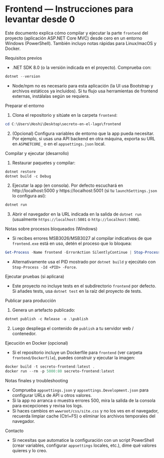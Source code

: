 # Frontend — Instrucciones para levantar desde 0

Este documento explica cómo compilar y ejecutar la parte `frontend` del proyecto (aplicación ASP.NET Core MVC) desde cero en un entorno Windows (PowerShell). También incluyo notas rápidas para Linux/macOS y Docker.

Requisitos previos
- .NET SDK 8.0 (o la versión indicada en el proyecto). Comprueba con:

```powershell
dotnet --version
```

- Node/npm no es necesario para esta aplicación (la UI usa Bootstrap y archivos estáticos ya incluidos). Si tu flujo usa herramientas de frontend externas, instálalas según se requiera.

Preparar el entorno
1. Clona el repositorio y sitúate en la carpeta `frontend`:

```powershell
cd C:\Users\Hoshi\Desktop\secreto-en-el-lago\frontend
```

2. (Opcional) Configura variables de entorno que la app pueda necesitar. Por ejemplo, si usas una API backend en otra máquina, exporta su URL en `ASPNETCORE_` o en el `appsettings.json` local.

Compilar y ejecutar (desarrollo)
1. Restaurar paquetes y compilar:

```powershell
dotnet restore
dotnet build -c Debug
```

2. Ejecutar la app (en consola). Por defecto escuchará en http://localhost:5000 y https://localhost:5001 (si tu `launchSettings.json` lo configura así):

```powershell
dotnet run 
```

3. Abrir el navegador en la URL indicada en la salida de `dotnet run` (usualmente `https://localhost:5001` o `http://localhost:5000`).

Notas sobre procesos bloqueados (Windows)
- Si recibes errores MSB3026/MSB3027 al compilar indicativos de que `frontend.exe` está en uso, detén el proceso que lo bloquea:

```powershell
Get-Process -Name frontend -ErrorAction SilentlyContinue | Stop-Process -Force
```

- Alternativamente usa el PID mostrado por `dotnet build` y ejecútalo con `Stop-Process -Id <PID> -Force`.

Ejecutar pruebas (si aplicara)
- Este proyecto no incluye tests en el subdirectorio `frontend` por defecto. Si añades tests, usa `dotnet test` en la raíz del proyecto de tests.

Publicar para producción
1. Genera un artefacto publicado:

```powershell
dotnet publish -c Release -o .\publish
```

2. Luego despliega el contenido de `publish` a tu servidor web / contenedor.

Ejecución en Docker (opcional)
- Si el repositorio incluye un Dockerfile para `frontend` (ver carpeta `frontend/Dockerfile`), puedes construir y ejecutar la imagen:

```powershell
docker build -t secreto-frontend:latest .
docker run --rm -p 5000:80 secreto-frontend:latest
```

Notas finales y troubleshooting
- Comprueba `appsettings.json` y `appsettings.Development.json` para configurar URLs de API u otros valores.
- Si la app no arranca o muestra errores 500, mira la salida de la consola para excepciones y revisa los logs.
- Si haces cambios en `wwwroot/css/site.css` y no los ves en el navegador, recuerda limpiar cache (Ctrl+F5) o eliminar los archivos temporales del navegador.

Contacto
- Si necesitas que automatice la configuración con un script PowerShell (crear variables, configurar `appsettings` locales, etc.), dime qué valores quieres y lo creo.
